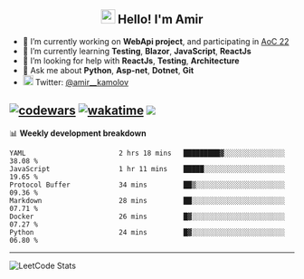<h2 align="center"><img src="https://media.giphy.com/media/hvRJCLFzcasrR4ia7z/giphy.gif" width="25px"> Hello! I'm Amir</h2>

- 🔭 I’m currently working on **WebApi project**, and participating in [AoC 22](https://adventofcode.com/)
- 🌱 I’m currently learning **Testing**, **Blazor**, **JavaScript**, **ReactJs**
- 🤔 I’m looking for help with **ReactJs**, **Testing**, **Architecture**
- 💬 Ask me about **Python**, **Asp-net**, **Dotnet**, **Git**
- <img alt="Amir Kamolov | Twitter" width="18px" src="https://raw.githubusercontent.com/peterthehan/peterthehan/master/assets/twitter.svg" /> Twitter: [@amir__kamolov](https://twitter.com/amir__kamolov)

[![codewars](https://www.codewars.com/users/Kamolov%20Amir/badges/micro)](https://www.codewars.com/users/Kamolov%20Amir)
[![wakatime](https://wakatime.com/badge/user/12da36de-2fca-4ef2-bb44-ec10c4750b61.svg)](https://wakatime.com/@12da36de-2fca-4ef2-bb44-ec10c4750b61)
![](https://komarev.com/ghpvc/?username=Amir0715&style=flat-square)
---

📊 **Weekly development breakdown**
<!--START_SECTION:waka-->

```text
YAML                       2 hrs 18 mins   █████████▓░░░░░░░░░░░░░░░   38.08 %
JavaScript                 1 hr 11 mins    █████░░░░░░░░░░░░░░░░░░░░   19.65 %
Protocol Buffer            34 mins         ██▒░░░░░░░░░░░░░░░░░░░░░░   09.36 %
Markdown                   28 mins         ██░░░░░░░░░░░░░░░░░░░░░░░   07.71 %
Docker                     26 mins         █▓░░░░░░░░░░░░░░░░░░░░░░░   07.27 %
Python                     24 mins         █▓░░░░░░░░░░░░░░░░░░░░░░░   06.80 %
```

<!--END_SECTION:waka-->

---

![LeetCode Stats](https://leetcard.jacoblin.cool/Amir0715?theme=dark&font=Noto%20Sans%20Mono&ext=heatmap)
